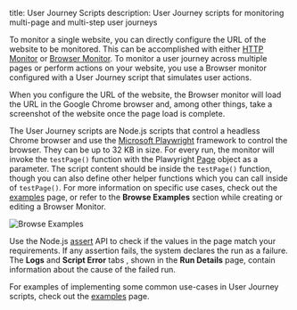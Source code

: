title: User Journey Scripts
description: User Journey scripts for monitoring multi-page and multi-step user journeys


To monitor a single website, you can directly configure the URL of the website to be monitored. This can be accomplished with either [HTTP Monitor](../http-monitor.md) or [Browser Monitor](../browser-monitor.md). To monitor a user journey across multiple pages or perform actions on your website, you use a Browser monitor configured with a User Journey script that simulates user actions.

When you configure the URL of the website, the Browser monitor will load the URL in the Google Chrome browser and, among other things, take a screenshot of the website once the page load is complete.

The User Journey scripts are Node.js scripts that control a headless Chrome browser and use the [Microsoft Playwright](https://github.com/microsoft/playwright) framework to control the browser. They can be up to 32 KB in size.  For every run, the monitor will invoke the `testPage()` function with the Plawyright [Page](https://playwright.dev/docs/api/class-page) object as a parameter. The script content should be inside the `testPage()` function, though you can also define other helper functions which you can call inside of `testPage()`. For more information on specific use cases, check out the [examples](./examples.md) page, or refer to the **Browse Examples** section while creating or editing a Browser Monitor.

![Browse Examples](../../images/synthetics/browse-ujs-examples.png)

Use the Node.js [assert](https://nodejs.org/api/assert.html) API to check if the values in the page match your requirements. If any assertion fails, the system declares the run as a failure. The **Logs** and **Script Error** tabs , shown in the **Run Details** page, contain information about the cause of the failed run.

For examples of implementing some common use-cases in User Journey scripts, check out the [examples](./examples.md) page.